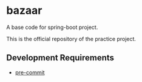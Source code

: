 # bazaar
A base code for spring-boot project.

This is the official repository of the practice project.


## Development Requirements

* [pre-commit](https://pre-commit.com/)
